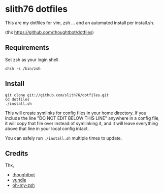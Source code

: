slith76 dotfiles
===================

This are my dotfiles for vim, zsh ... and an automated install per install.sh.

(thx https://github.com/thoughtbot/dotfiles)

Requirements
------------

Set zsh as your login shell.

    chsh -s /bin/zsh

Install
-------

	git clone git://github.com/slith76/dotfiles.git
	cd dotfiles
	./install.sh

This will create symlinks for config files in your home directory. If you
include the line "DO NOT EDIT BELOW THIS LINE" anywhere in a config file, it
will copy that file over instead of symlinking it, and it will leave
everything above that line in your local config intact.

You can safely run `./install.sh` multiple times to update.

Credits
-------

Thx, 

* [thoughtbot](http://thoughtbot.com/)
* [vundle](https://github.com/gmarik/vundle)
* [oh-my-zsh](https://github.com/robbyrussell/oh-my-zsh)
